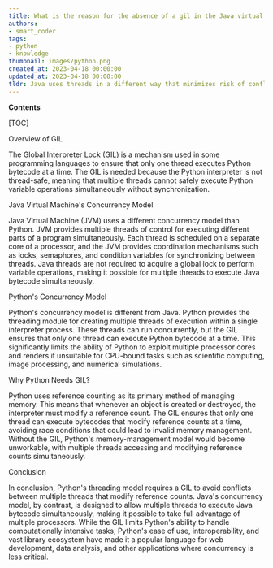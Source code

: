 ```yaml
---
title: What is the reason for the absence of a gil in the Java virtual machine, and why is it essential for Python to have one?
authors:
- smart_coder
tags:
- python
- knowledge
thumbnail: images/python.png
created_at: 2023-04-18 00:00:00
updated_at: 2023-04-18 00:00:00
tldr: Java uses threads in a different way that minimizes risk of conflicting data, while Python uses a global interpreter lock to prevent concurrent access to its memory state.
---
```


**Contents**

[TOC]

Overview of GIL 

The Global Interpreter Lock (GIL) is a mechanism used in some programming languages to ensure that only one thread executes Python bytecode at a time. The GIL is needed because the Python interpreter is not thread-safe, meaning that multiple threads cannot safely execute Python variable operations simultaneously without synchronization. 

Java Virtual Machine's Concurrency Model 

Java Virtual Machine (JVM) uses a different concurrency model than Python. JVM provides multiple threads of control for executing different parts of a program simultaneously. Each thread is scheduled on a separate core of a processor, and the JVM provides coordination mechanisms such as locks, semaphores, and condition variables for synchronizing between threads. Java threads are not required to acquire a global lock to perform variable operations, making it possible for multiple threads to execute Java bytecode simultaneously.

Python's Concurrency Model

Python's concurrency model is different from Java. Python provides the threading module for creating multiple threads of execution within a single interpreter process. These threads can run concurrently, but the GIL ensures that only one thread can execute Python bytecode at a time. This significantly limits the ability of Python to exploit multiple processor cores and renders it unsuitable for CPU-bound tasks such as scientific computing, image processing, and numerical simulations.

Why Python Needs GIL? 

Python uses reference counting as its primary method of managing memory. This means that whenever an object is created or destroyed, the interpreter must modify a reference count. The GIL ensures that only one thread can execute bytecodes that modify reference counts at a time, avoiding race conditions that could lead to invalid memory management. Without the GIL, Python's memory-management model would become unworkable, with multiple threads accessing and modifying reference counts simultaneously.

Conclusion 

In conclusion, Python's threading model requires a GIL to avoid conflicts between multiple threads that modify reference counts. Java's concurrency model, by contrast, is designed to allow multiple threads to execute Java bytecode simultaneously, making it possible to take full advantage of multiple processors. While the GIL limits Python's ability to handle computationally intensive tasks, Python's ease of use, interoperability, and vast library ecosystem have made it a popular language for web development, data analysis, and other applications where concurrency is less critical.
